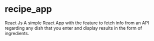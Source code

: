 # recipe_app
React Js
A simple React App with the feature to fetch info from an API regarding any dish that you enter and display results in the form of ingredients.
